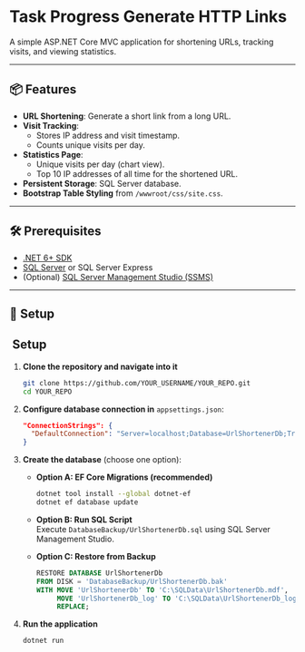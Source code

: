 # Task Progress Generate HTTP Links

A simple ASP.NET Core MVC application for shortening URLs, tracking visits, and viewing statistics.

---

## 📦 Features
- **URL Shortening**: Generate a short link from a long URL.
- **Visit Tracking**:
  - Stores IP address and visit timestamp.
  - Counts unique visits per day.
- **Statistics Page**:
  - Unique visits per day (chart view).
  - Top 10 IP addresses of all time for the shortened URL.
- **Persistent Storage**: SQL Server database.
- **Bootstrap Table Styling** from `/wwwroot/css/site.css`.

---

## 🛠 Prerequisites
- [.NET 6+ SDK](https://dotnet.microsoft.com/en-us/download)
- [SQL Server](https://www.microsoft.com/en-us/sql-server/sql-server-downloads) or SQL Server Express
- (Optional) [SQL Server Management Studio (SSMS)](https://aka.ms/ssmsfullsetup)

---

## 🚀 Setup

## ​ Setup

1. **Clone the repository and navigate into it**  
   ```bash
   git clone https://github.com/YOUR_USERNAME/YOUR_REPO.git
   cd YOUR_REPO
   ```

2. **Configure database connection in** `appsettings.json`:  
   ```json
   "ConnectionStrings": {
     "DefaultConnection": "Server=localhost;Database=UrlShortenerDb;Trusted_Connection=True;MultipleActiveResultSets=true"
   }
   ```

3. **Create the database** (choose one option):

   - **Option A: EF Core Migrations (recommended)**  
     ```bash
     dotnet tool install --global dotnet-ef
     dotnet ef database update
     ```

   - **Option B: Run SQL Script**  
     Execute `DatabaseBackup/UrlShortenerDb.sql` using SQL Server Management Studio.

   - **Option C: Restore from Backup**  
     ```sql
     RESTORE DATABASE UrlShortenerDb
     FROM DISK = 'DatabaseBackup/UrlShortenerDb.bak'
     WITH MOVE 'UrlShortenerDb' TO 'C:\SQLData\UrlShortenerDb.mdf',
          MOVE 'UrlShortenerDb_log' TO 'C:\SQLData\UrlShortenerDb_log.ldf',
          REPLACE;
     ```

4. **Run the application**  
   ```bash
   dotnet run
   ```
